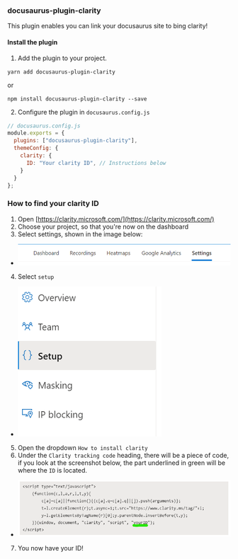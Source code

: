 ### docusaurus-plugin-clarity

This plugin enables you can link your docusaurus site to bing clarity!

#### Install the plugin

1. Add the plugin to your project.

```
yarn add docusaurus-plugin-clarity
```

or

```
npm install docusaurus-plugin-clarity --save
```

2. Configure the plugin in `docusaurus.config.js`

```js
// docusaurus.config.js
module.exports = {
  plugins: ["docusaurus-plugin-clarity"],
  themeConfig: {
    clarity: {
      ID: "Your clarity ID", // Instructions below
    }
  }
};
```

### How to find your clarity ID

1. Open [https://clarity.microsoft.com/](https://clarity.microsoft.com/)
2. Choose your project, so that you're now on the dashboard
3. Select settings, shown in the image below:
  - ![settings](/img/settings.png)
4. Select `setup`
  - ![setup](/img/setup.png)
5. Open the dropdown `How to install clarity`
6. Under the `Clarity tracking code` heading, there will be a piece of code, if you look at the screenshot below, the part underlined in green will be where the `ID` is located. 
  - ![id](/img/id.png)
7. You now have your ID!